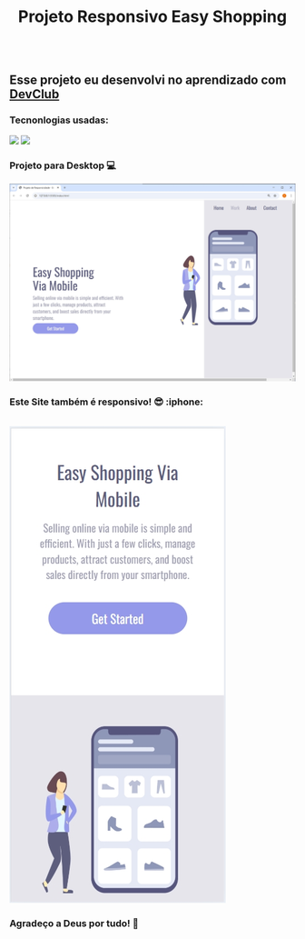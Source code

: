 <h1 align="center"> Projeto Responsivo Easy Shopping</h1>
<br><br>
<h2>Esse projeto eu desenvolvi no aprendizado com <a href="http://rodolfomori.com.br/devclub">DevClub</a></h2>
<h3>Tecnonlogias usadas:</h3>
<img src="https://img.shields.io/badge/HTML5-E34F26?style=for-the-badge&logo=html5&logoColor=white" width:300px  />
<img src="https://img.shields.io/badge/CSS3-1572B6?style=for-the-badge&logo=css3&logoColor=white" width::300px;/>
<h3>Projeto para Desktop 💻</h3>
<img src="https://github.com/AlexDevForever/Projeto-Easy-Shopping/blob/master/img/Desktop-Easy-Shopping.jpg" alt="Img-Project-to-Cell" />
<h3>Este Site também é responsivo! 😎 :iphone:</h3>
<br>

<img src="https://github.com/AlexDevForever/Projeto-Easy-Shopping/blob/master/img/Cell-Easy-Shopping.jpg" alt="Img-Progect-to-cell" />
<br>
<h3>Agradeço a Deus por tudo! 🙏</h3>
